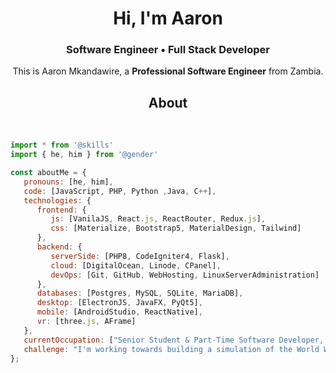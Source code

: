 <h1 align="center">Hi, I'm Aaron</h1>
<h3 align="center">Software Engineer • Full Stack Developer</h3>
<p align="center">

<p align="center">
    This is Aaron Mkandawire, a <b>Professional Software Engineer</b> from Zambia.
<br>

<h2 align="center">About</h2>
<br>

```javascript
import * from '@skills'
import { he, him } from '@gender'

const aboutMe = {
   pronouns: [he, him],
   code: [JavaScript, PHP, Python ,Java, C++],
   technologies: {
      frontend: {
         js: [VanilaJS, React.js, ReactRouter, Redux.js],
         css: [Materialize, Bootstrap5, MaterialDesign, Tailwind]
      },
      backend: {
         serverSide: [PHP8, CodeIgniter4, Flask],
         cloud: [DigitalOcean, Linode, CPanel],
         devOps: [Git, GitHub, WebHosting, LinuxServerAdministration]
      },      
      databases: [Postgres, MySQL, SQLite, MariaDB],
      desktop: [ElectronJS, JavaFX, PyQt5],
      mobile: [AndroidStudio, ReactNative],
      vr: [three.js, AFrame]
   },
   currentOccupation: ["Senior Student & Part-Time Software Developer, open for further challenging Job Opportunities"],
   challenge: "I'm working towards building a simulation of the World Wide Web on an Intranet",
};
```
